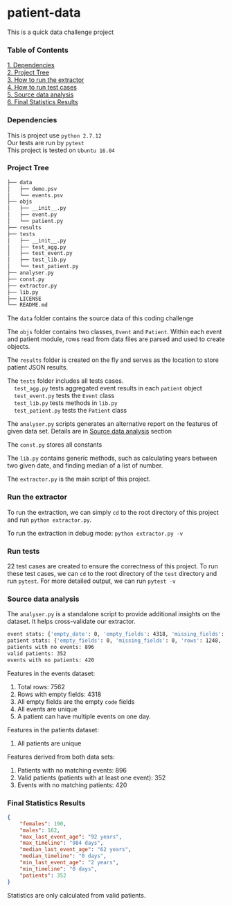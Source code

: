 # patient-data
This is a quick data challenge project

### Table of Contents
[1. Dependencies](#dependencies)  
[2. Project Tree](#project-tree)  
[3. How to run the extractor](#run-the-extractor)  
[4. How to run test cases](#run-tests)  
[5. Source data analysis](#source-data-analysis)  
[6. Final Statistics Results](#final-statistics-results)  

### Dependencies
This is project use `python 2.7.12`  
Our tests are run by `pytest`  
This project is tested on `Ubuntu 16.04`

### Project Tree
```bash
├── data  
│   ├── demo.psv  
│   └── events.psv  
├── objs  
│   ├── __init__.py  
│   ├── event.py  
│   └── patient.py  
├── results 
├── tests
│   ├── __init__.py  
│   ├── test_agg.py  
│   ├── test_event.py
│   ├── test_lib.py    
│   └── test_patient.py  
├── analyser.py
├── const.py
├── extractor.py
├── lib.py 
├── LICENSE  
└── README.md  
```
The `data` folder contains the source data of this coding challenge  
  
The `objs` folder contains two classes, `Event` and `Patient`. Within each event and patient module, rows read from data files are parsed and used to create objects. 

The `results` folder is created on the fly and serves as the location to store patient JSON results. 

The `tests` folder includes all tests cases.  
&nbsp;&nbsp;&nbsp;&nbsp;`test_agg.py` tests aggregated event results in each `patient` object   
&nbsp;&nbsp;&nbsp;&nbsp;`test_event.py` tests the `Event` class  
&nbsp;&nbsp;&nbsp;&nbsp;`test_lib.py` tests methods in `lib.py`  
&nbsp;&nbsp;&nbsp;&nbsp;`test_patient.py` tests the `Patient` class  

The `analyser.py` scripts generates an alternative report on the features of given data set. Details are in [Source data analysis](#source-data-analysis) section  

The `const.py` stores all constants

The `lib.py` contains generic methods, such as calculating years between two given date, and finding median of a list of number.   

The `extractor.py` is the main script of this project.  

### Run the extractor
To run the extraction, we can simply `cd` to the root directory of this project and run `python extractor.py`.  

To run the extraction in debug mode: `python extractor.py -v`  
  
### Run tests
22 test cases are created to ensure the correctness of this project. To run these test cases, we can `cd` to the root directory of the `test` directory and run `pytest`. For more detailed output, we can run `pytest -v`

### Source data analysis
The  `analyser.py` is a standalone script to provide additional insights on the dataset. It helps cross-validate our extractor. 

```bash
event stats: {'empty_date': 0, 'empty_fields': 4318, 'missing_fields': 0, 'rows': 7562, 'wrong_date': 0, 'empty_id': 0, 'empty_code': 4318, 'uniq_events': 3244, 'versions': set(['9', '10']), 'empty_version': 0}
patient stats: {'empty_fields': 0, 'missing_fields': 0, 'rows': 1248, 'empty_birth_date': 0, 'empty_id': 0, 'genders': set(['M', 'F']), 'wrong_birth_date': 0, 'uniq_patients': 1248, 'empty_gender': 0}
patients with no events: 896
valid patients: 352
events with no patients: 420

```

Features in the events dataset:   
1. Total rows: 7562  
2. Rows with empty fields: 4318  
3. All empty fields are the empty `code` fields  
4. All events are unique
5. A patient can have multiple events on one day.   
  
Features in the patients dataset:   
1. All patients are unique

Features derived from both data sets:   
1. Patients with no matching events: 896  
2. Valid patients (patients with at least one event): 352  
3. Events with no matching patients: 420  


### Final Statistics Results
```json
{
    "females": 190, 
    "males": 162, 
    "max_last_event_age": "92 years", 
    "max_timeline": "984 days", 
    "median_last_event_age": "62 years", 
    "median_timeline": "0 days", 
    "min_last_event_age": "2 years", 
    "min_timeline": "0 days", 
    "patients": 352
}
```
Statistics are only calculated from valid patients. 
